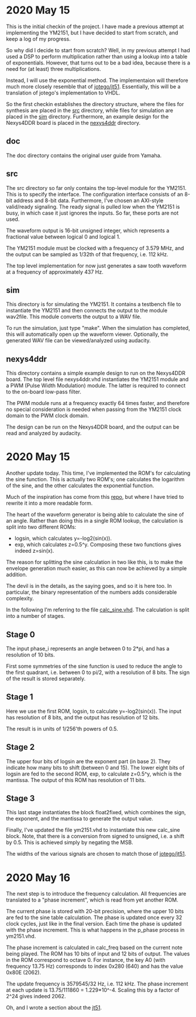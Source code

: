 # 2020 May 15
This is the initial checkin of the project. I have made a previous attempt at
implementing the YM2151, but I have decided to start from scratch, and keep a
log of my progress.

So why did I decide to start from scratch? Well, in my previous attempt I had
used a DSP to perform multiplication rather than using a lookup into a table of
exponentials. However, that turns out to be a bad idea, because there is a need
for (at least) three multiplications.

Instead, I will use the exponential method. The implementaion will therefore
much more closely resemble that of [jotego/jt51](https://github.com/jotego/jt51/).
Essentially, this will be a translation of jotego's implementation to VHDL.

So the first checkin establishes the directory structure, where the files for synthesis
are placed in the [src](src) directory, while files for simulation are placed in
the [sim](sim) directory. Furthermore, an example design for the Nexys4DDR board is
placed in the [nexys4ddr](nexys4ddr) directory.

## doc
The doc directory contains the original user guide from Yamaha.

## src
The src directory so far only contains the top-level module for the YM2151.
This is to specify the interface. The configuration interface consists of an
8-bit address and 8-bit data. Furthermore, I've chosen an AXI-style valid/ready
signaling. The ready signal is pulled low when the YM2151 is busy, in which
case it just ignores the inputs. So far, these ports are not used.

The waveform output is 16-bit unsigned integer, which represents a fractional
value between logical 0 and logical 1.

The YM2151 module must be clocked with a frequency of 3.579 MHz, and the output
can be sampled as 1/32th of that frequency, i.e. 112 kHz.

The top level implementation for now just generates a saw tooth waveform at a
frequency of approximately 437 Hz.

## sim
This directory is for simulating the YM2151. It contains a testbench file to
instantiate the YM2151 and then connects the output to the module wav2file.
This module converts the output to a WAV file.

To run the simulation, just type "make". When the simulation has completed,
this will automatically open up the waveform viewer.  Optionally, the generated
WAV file can be viewed/analyzed using audacity.

## nexys4ddr
This directory contains a simple example design to run on the Nexys4DDR board.
The top level file nexys4ddr.vhd instantiates the YM2151 module and a PWM
(Pulse Width Modulation) module. The latter is required to connect to the
on-board low-pass filter.

The PWM module runs at a frequency exactly 64 times faster, and therefore no
special consideration is needed when passing from the YM2151 clock domain to
the PWM clock domain.

The design can be run on the Nexys4DDR board, and the output can be read and
analyzed by audacity.

# 2020 May 15
Another update today. This time, I've implemented the ROM's for calculating the
sine function. This is actually two ROM's; one calculates the logarithm of the
sine, and the other calculates the exponential function.

Much of the inspiration has come from this
[repo](https://github.com/sauraen/YM2612/blob/master/Source/operator.vhd), but
where I have tried to rewrite it into a more readable form.

The heart of the waveform generator is being able to calculate the sine of an
angle. Rather than doing this in a single ROM lookup, the calculation is split
into two different ROMs:
* logsin, which calculates y=-log2(sin(x)).
* exp, which calculates z=0.5^y.
Composing these two functions gives indeed z=sin(x).

The reason for splitting the sine calculation in two like this, is to make the
envelope generation much easier, as this can now be achieved by a simple
addition.

The devil is in the details, as the saying goes, and so it is here too. In
particular, the binary representation of the numbers adds considerable
complexity.

In the following I'm referring to the file
[calc\_sine.vhd](src/calc\_sine.vhd). The calculation is split into a number of
stages.

## Stage 0
The input phase\_i represents an angle between 0 to 2\*pi, and has a resolution
of 10 bits.

First some symmetries of the sine function is used to reduce the angle to the
first quadrant, i.e. between 0 to pi/2, with a resolution of 8 bits. The sign
of the result is stored separately.

## Stage 1
Here we use the first ROM, logsin, to calculate y=-log2(sin(x)). The input has
resolution of 8 bits, and the output has resolution of 12 bits.

The result is in units of 1/256'th powers of 0.5.

## Stage 2
The upper four bits of logsin are the exponent part (in base 2).  They indicate
how many bits to shift (between 0 and 15).  The lower eight bits of logsin are
fed to the second ROM, exp, to calculate z=0.5^y, which is the mantissa.  The
output of this ROM has resolution of 11 bits.

## Stage 3
This last stage instantiates the block float2fixed, which combines the sign,
the exponent, and the mantissa to generate the output value.

Finally, I've updated the file ym2151.vhd to instantiate this new calc\_sine
block.  Note, that there is a conversion from signed to unsigned, i.e. a shift
by 0.5. This is achieved simply by negating the MSB.

The widths of the various signals are chosen to match those of
[jotego/jt51](https://github.com/jotego/jt51/).

# 2020 May 16
The next step is to introduce the frequency calculation. All frequencies are
translated to a "phase increment", which is read from yet another ROM.

The current phase is stored with 20-bit precision, where the upper 10 bits are
fed to the sine table calculation. The phase is updated once every 32 clock
cycles, just like in the final version.  Each time the phase is updated with
the phase increment.  This is what happens in the p\_phase process in
ym2151.vhd.

The phase increment is calculated in calc\_freq based on the current note being
played.  The ROM has 10 bits of input and 12 bits of output.  The values in the
ROM correspond to octave 0.  For instance, the key A0 (with frequency 13.75 Hz)
corresponds to index 0x280 (640) and has the value 0x80E (2062).

The update frequency is 3579545/32 Hz, i.e. 112 kHz. The phase increment at
each update is 13.75/111860 = 1.229\*10^-4.  Scaling this by a factor of 2^24
gives indeed 2062.

Oh, and I wrote a section about the [jt51](jt51.md).

